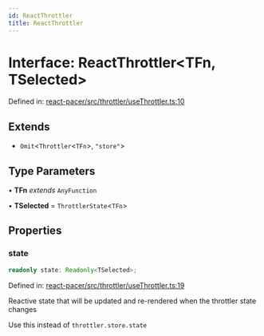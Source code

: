 ```yaml
---
id: ReactThrottler
title: ReactThrottler
---
```


<!-- DO NOT EDIT: this page is autogenerated from the type comments -->

# Interface: ReactThrottler\<TFn, TSelected\>

Defined in: [react-pacer/src/throttler/useThrottler.ts:10](https://github.com/TanStack/pacer/blob/main/packages/react-pacer/src/throttler/useThrottler.ts#L10)

## Extends

- `Omit`\<`Throttler`\<`TFn`\>, `"store"`\>

## Type Parameters

• **TFn** *extends* `AnyFunction`

• **TSelected** = `ThrottlerState`\<`TFn`\>

## Properties

### state

```ts
readonly state: Readonly<TSelected>;
```

Defined in: [react-pacer/src/throttler/useThrottler.ts:19](https://github.com/TanStack/pacer/blob/main/packages/react-pacer/src/throttler/useThrottler.ts#L19)

Reactive state that will be updated and re-rendered when the throttler state changes

Use this instead of `throttler.store.state`
